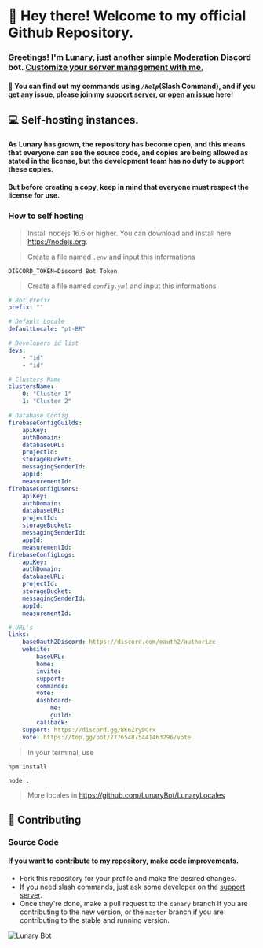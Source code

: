 # 👋 Hey there! Welcome to my official Github Repository.

### Greetings! I'm Lunary, just another simple Moderation Discord bot. [Customize your server management with me.](https://dsc.gg/lunarybot)

#### 🧐 You can find out my commands using _`/help`_(Slash Command), and if you get any issue, please join my [support server](https://discord.gg/8K6Zry9Crx), or [open an issue](https://github.com/LunaryBot/LunaryBot/issues/new) here!

## 💻 Self-hosting instances.

#### As Lunary has grown, the repository has become open, and this means that everyone can see the source code, and copies are being allowed as stated in the license, but the development team has no duty to support these copies.

#### But before creating a copy, keep in mind that everyone must respect the license for use.

### How to self hosting

> Install nodejs 16.6 or higher. You can download and install here https://nodejs.org.

> Create a file named _`.env`_ and input this informations

```
DISCORD_TOKEN=Discord Bot Token
```

> Create a file named _`config.yml`_ and input this informations

```yml
# Bot Prefix
prefix: ""

# Default Locale
defaultLocale: "pt-BR"

# Developers id list
devs:
    - "id"
    - "id"

# Clusters Name
clustersName:
    0: "Cluster 1"
    1: "Cluster 2"

# Database Config
firebaseConfigGuilds:
    apiKey:
    authDomain:
    databaseURL:
    projectId:
    storageBucket:
    messagingSenderId:
    appId:
    measurementId:
firebaseConfigUsers:
    apiKey:
    authDomain:
    databaseURL:
    projectId:
    storageBucket:
    messagingSenderId:
    appId:
    measurementId:
firebaseConfigLogs:
    apiKey:
    authDomain:
    databaseURL:
    projectId:
    storageBucket:
    messagingSenderId:
    appId:
    measurementId:

# URL's
links:
    baseOauth2Discord: https://discord.com/oauth2/authorize
    website:
        baseURL:
        home:
        invite:
        support:
        commands:
        vote:
        dashboard:
            me:
            guild:
        callback:
    support: https://discord.gg/8K6Zry9Crx
    vote: https://top.gg/bot/777654875441463296/vote
```

> In your terminal, use

```
npm install
```

```
node .
```

> More locales in https://github.com/LunaryBot/LunaryLocales

## 🚀 Contributing

### Source Code

#### If you want to contribute to my repository, make code improvements.

-   Fork this repository for your profile and make the desired changes.
-   If you need slash commands, just ask some developer on the [support server](https://discord.gg/8K6Zry9Crx).
-   Once they're done, make a pull request to the `canary` branch if you are contributing to the new version, or the `master` branch if you are contributing to the stable and running version.

![Lunary Bot](https://media.discordapp.net/attachments/826844594464489494/902217896858619944/hi_hi_DgQwYJL.png)
